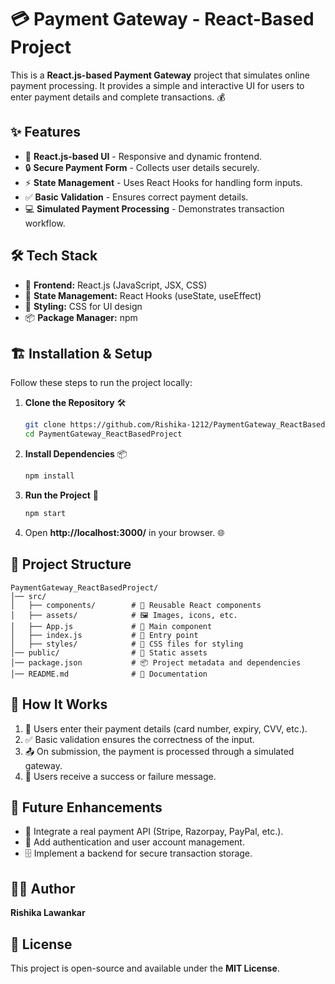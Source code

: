 # 💳 Payment Gateway - React-Based Project

This is a **React.js-based Payment Gateway** project that simulates online payment processing. It provides a simple and interactive UI for users to enter payment details and complete transactions. 💰

## ✨ Features
- 🚀 **React.js-based UI** - Responsive and dynamic frontend.
- 🔒 **Secure Payment Form** - Collects user details securely.
- ⚡ **State Management** - Uses React Hooks for handling form inputs.
- ✅ **Basic Validation** - Ensures correct payment details.
- 💻 **Simulated Payment Processing** - Demonstrates transaction workflow.

## 🛠 Tech Stack
- 🎨 **Frontend:** React.js (JavaScript, JSX, CSS)
- 📌 **State Management:** React Hooks (useState, useEffect)
- 🎨 **Styling:** CSS for UI design
- 📦 **Package Manager:** npm

## 🏗 Installation & Setup
Follow these steps to run the project locally:

1. **Clone the Repository** 🛠
   ```bash
   git clone https://github.com/Rishika-1212/PaymentGateway_ReactBasedProject.git
   cd PaymentGateway_ReactBasedProject
   ```

2. **Install Dependencies** 📦
   ```bash
   npm install
   ```

3. **Run the Project** 🚀
   ```bash
   npm start
   ```

4. Open **http://localhost:3000/** in your browser. 🌐

## 📂 Project Structure
```
PaymentGateway_ReactBasedProject/
│── src/
│   ├── components/        # 🎯 Reusable React components
│   ├── assets/            # 🖼 Images, icons, etc.
│   ├── App.js             # 🔑 Main component
│   ├── index.js           # 🚀 Entry point
│   ├── styles/            # 🎨 CSS files for styling
│── public/                # 📂 Static assets
│── package.json           # 📦 Project metadata and dependencies
│── README.md              # 📖 Documentation
```

## 🔧 How It Works
1. 📝 Users enter their payment details (card number, expiry, CVV, etc.).
2. ✅ Basic validation ensures the correctness of the input.
3. 📤 On submission, the payment is processed through a simulated gateway.
4. 🎉 Users receive a success or failure message.

## 🚀 Future Enhancements
- 🔗 Integrate a real payment API (Stripe, Razorpay, PayPal, etc.).
- 🔐 Add authentication and user account management.
- 🗄 Implement a backend for secure transaction storage.

## 👩‍💻 Author
**Rishika Lawankar**

## 📜 License
This project is open-source and available under the **MIT License**.
